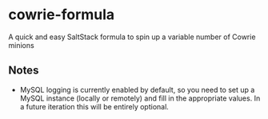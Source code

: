 # cowrie-formula
A quick and easy SaltStack formula to spin up a variable number of Cowrie minions

## Notes

- MySQL logging is currently enabled by default, so you need to set up a MySQL instance (locally or remotely) and fill in the appropriate values. In a future iteration this will be entirely optional.
